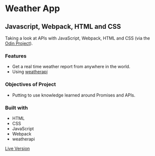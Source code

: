 # Weather App

## Javascript, Webpack, HTML and CSS

Taking a look at APIs with JavaScript, Webpack, HTML and CSS (via the [Odin Project](https://www.theodinproject.com/lessons/javascript-weather-app)).

### Features
  - Get a real time weather report from anywhere in the world.
  - Using [weatherapi](https://www.weatherapi.com/)

### Objectives of Project
  - Putting to use knowledge learned around Promises and APIs.

### Built with
  - HTML
  - CSS
  - JavaScript
  - Webpack
  - weatherapi

  [Live Version](https://bendee48.github.io/weather-app/)